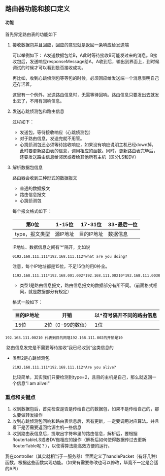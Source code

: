 ## 路由器功能和接口定义

#### 功能

首先界定路由表的功能如下

1. 接收数据包并且回应，回应的意思就是返回一条响应给发送端

   可以举例如下： A发送数据包给B，A此时等待接收B可能发过来的消息。B接收包后，发送响应responseMessage给A，A收到后，输出到界面上，到时候调试的时候才可以看到是否接收成功。

   再比如，收到心跳侦测包等等包的时候，必须回应给发送端一个消息表明自己还存活着。

   这里有一个例外，发送路由信息时，无需等待回响。路由信息只要发出去就发出去了，不用有回响信息。

2. 发送心跳侦测包和路由信息

   过程如下：

   * 发送包，等待接收响应（心跳侦测包）
   * 对于路由信息，发送完就不用管。
   * 心跳侦测包还必须等待接收响应，如果没有响应说明主机已经down掉，此时要更新路由表的信息，调用相应的函数。同时，更新路由表完毕后，还要发送路由信息给邻居或者给其他所有主机（区分LS和DV）

3. 解析数据包信息

   路由器会收到三种形式的数据报文

   * 普通的数据报文
   * 路由信息报文
   * 心跳侦测包

   每个报文格式如下：

   | 第0位       | 1-15位 | 17-31位 | 33-最后一位 |
   | --------- | ----- | ------ | ------- |
   | type，报文类型 | 源IP地址 | 目的IP地址 | 数据信息    |

   IP地址、数据信息之间有'*'隔开，比如说

   ```
   0192.168.111.111*192.168.111.112*what are you doing?
   ```

   注意，每个IP地址都是15位，不足15位的用0补全。

   ```
   1192.168.111.111*192.168.001.002*192.168.111.00210*192.168.111.00305*
   ```

   * 类型1是路由信息报文，路由信息报文的数据部分有所不同。（前面格式相同，就是数据部分有规定）

   格式一般如下：

   | 目的IP地址 | 开销          | 以*符号隔开不同的路由信息 |
   | ------ | ----------- | ------------- |
   | 15位    | 2位（0-99的数值） | 1位            |

```
192.168.111.00210 代表到目的网咯192.168.111.002的开销是10
```

​	路由信息发完是不需要等待接收”我已经收到“这类信息的	



* 类型2是心跳侦测包

  ```
  2192.168.111.111*192.168.111.112*Are you alive?
  ```

  比较简单，其实我们只要检测到type=2，且目的主机是自己，那么就返回一个信息“I am alive!"

### 重点和关键点

1. 收到数据包后，首先检查是否是传给自己的数据包，如果不是传给自己的，那么要做转发操作
2. 收到心跳侦测包回响和路由表信息后，若有更新，一定要调用对应算法。并且看下是否需要返回给源主机一些信息
3. 收到路由表信息后，提取出字符串里的路由信息，解析后，要根据RoutertableLS或者DV做相应的操作（解析后如何使得数据传过去更新RouterTable呢？），以使得算法能高效方便的运行。



我在controller（其实就相当于一服务器）里面定义了handlePacket（有好几种）函数，根据这些函数实现功能。（如果有需要修改也可以修改，毕竟不一定是合适的API）